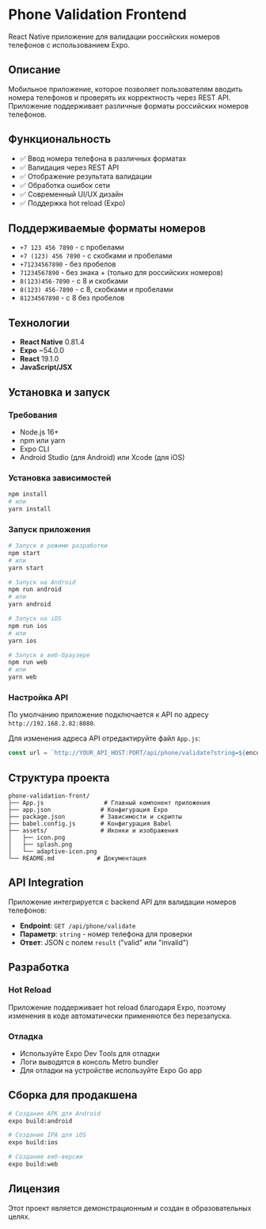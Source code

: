 # Phone Validation Frontend

React Native приложение для валидации российских номеров телефонов с использованием Expo.

## Описание

Мобильное приложение, которое позволяет пользователям вводить номера телефонов и проверять их корректность через REST API. Приложение поддерживает различные форматы российских номеров телефонов.

## Функциональность

- ✅ Ввод номера телефона в различных форматах
- ✅ Валидация через REST API
- ✅ Отображение результата валидации
- ✅ Обработка ошибок сети
- ✅ Современный UI/UX дизайн
- ✅ Поддержка hot reload (Expo)

## Поддерживаемые форматы номеров

- `+7 123 456 7890` - с пробелами
- `+7 (123) 456 7890` - с скобками и пробелами
- `+71234567890` - без пробелов
- `71234567890` - без знака + (только для российских номеров)
- `8(123)456-7890` - с 8 и скобками
- `8(123) 456-7890` - с 8, скобками и пробелами
- `81234567890` - с 8 без пробелов

## Технологии

- **React Native** 0.81.4
- **Expo** ~54.0.0
- **React** 19.1.0
- **JavaScript/JSX**

## Установка и запуск

### Требования
- Node.js 16+ 
- npm или yarn
- Expo CLI
- Android Studio (для Android) или Xcode (для iOS)

### Установка зависимостей

```bash
npm install
# или
yarn install
```

### Запуск приложения

```bash
# Запуск в режиме разработки
npm start
# или
yarn start

# Запуск на Android
npm run android
# или
yarn android

# Запуск на iOS
npm run ios
# или
yarn ios

# Запуск в веб-браузере
npm run web
# или
yarn web
```

### Настройка API

По умолчанию приложение подключается к API по адресу `http://192.168.2.82:8080`. 

Для изменения адреса API отредактируйте файл `App.js`:

```javascript
const url = `http://YOUR_API_HOST:PORT/api/phone/validate?string=${encodedPhone}`;
```

## Структура проекта

```
phone-validation-front/
├── App.js                 # Главный компонент приложения
├── app.json              # Конфигурация Expo
├── package.json          # Зависимости и скрипты
├── babel.config.js       # Конфигурация Babel
├── assets/               # Иконки и изображения
│   ├── icon.png
│   ├── splash.png
│   └── adaptive-icon.png
└── README.md            # Документация
```

## API Integration

Приложение интегрируется с backend API для валидации номеров телефонов:

- **Endpoint**: `GET /api/phone/validate`
- **Параметр**: `string` - номер телефона для проверки
- **Ответ**: JSON с полем `result` ("valid" или "invalid")

## Разработка

### Hot Reload
Приложение поддерживает hot reload благодаря Expo, поэтому изменения в коде автоматически применяются без перезапуска.

### Отладка
- Используйте Expo Dev Tools для отладки
- Логи выводятся в консоль Metro bundler
- Для отладки на устройстве используйте Expo Go app

## Сборка для продакшена

```bash
# Создание APK для Android
expo build:android

# Создание IPA для iOS
expo build:ios

# Создание веб-версии
expo build:web
```

## Лицензия

Этот проект является демонстрационным и создан в образовательных целях.